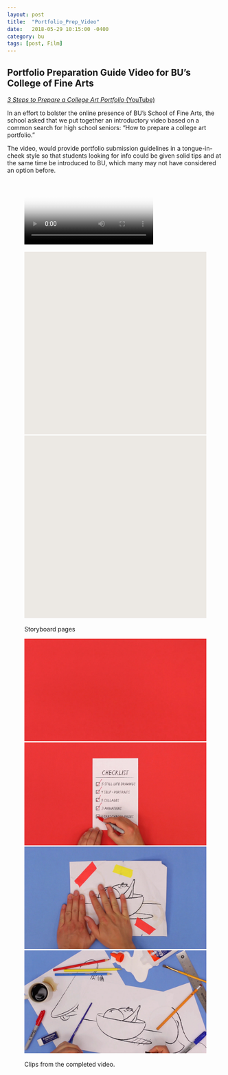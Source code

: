 ```yaml
---
layout: post
title:  "Portfolio_Prep_Video"
date:   2018-05-29 10:15:00 -0400
category: bu
tags: [post, Film]
---
```

<div class="post-info">
  <div class="headline">
    <h2>Portfolio Preparation Guide Video for <abbr>BU’s</abbr> College of Fine Arts</h2>
    <a href="https://www.youtube.com/watch?v=jiEfqCs2pnY"><span><em>3 Steps to Prepare a College Art Portfolio</em> (YouTube)</span></a>
  </div>
  <div class="post-intro">
  <p>In an effort to bolster the online presence of <abbr>BU’s</abbr> School of Fine Arts, the school asked that we put together an introductory video based on a common search for high school seniors: “How to prepare a college art portfolio.”</p>
  <p>The video, would provide portfolio submission guidelines in a tongue-in-cheek style so that students looking for info could be given solid tips and at the same time be introduced to <abbr>BU</abbr>, which many may not have considered an option before.</p>
  </div>
</div>
<figure>
  <video controls preload="auto" poster="/assets/media/bu/cfa-portfolio_poster.jpg">
    <source src="/assets/media/bu/cfa-portfolio.webm" type="video/webm">
    <source src="/assets/media/bu/cfa-portfolio.mp4" type="video/mp4">
    Your browser does not support the HTML video player. Please update your browser.
  </video>
</figure>
<figure class="img-grid fourths">
  <img class="full lazy shadow" src="/assets/media/bu/cfa-portfolio_storyboard-placeholder.svg" data-src="/assets/media/bu/cfa-portfolio_storyboard-p3.png">
  <img class="full lazy shadow" src="/assets/media/bu/cfa-portfolio_storyboard-placeholder.svg" data-src="/assets/media/bu/cfa-portfolio_storyboard-p6.png">
  <figcaption><p>Storyboard pages</p></figcaption>
</figure>
<figure class="img-grid fourths">
  <img class="one-half lazy" src="/assets/media/bu/cfa-portfolio_clip-1_poster.jpg" data-src="/assets/media/bu/cfa-portfolio_clip-1.gif" data-srcset="/assets/media/bu/cfa-portfolio_clip-1.gif 1x">
  <img class="one-half lazy" src="/assets/media/bu/cfa-portfolio_clip-2_poster.jpg" data-src="/assets/media/bu/cfa-portfolio_clip-2.gif" data-srcset="/assets/media/bu/cfa-portfolio_clip-2.gif 1x">
  <img class="one-half lazy" src="/assets/media/bu/cfa-portfolio_clip-3_poster.jpg" data-src="/assets/media/bu/cfa-portfolio_clip-3.gif" data-srcset="/assets/media/bu/cfa-portfolio_clip-3.gif 1x">
  <img class="one-half lazy" src="/assets/media/bu/cfa-portfolio_clip-4_poster.jpg" data-src="/assets/media/bu/cfa-portfolio_clip-4.gif" data-srcset="/assets/media/bu/cfa-portfolio_clip-4.gif 1x">
  <figcaption><p>Clips from the completed video.</p></figcaption>
</figure>
